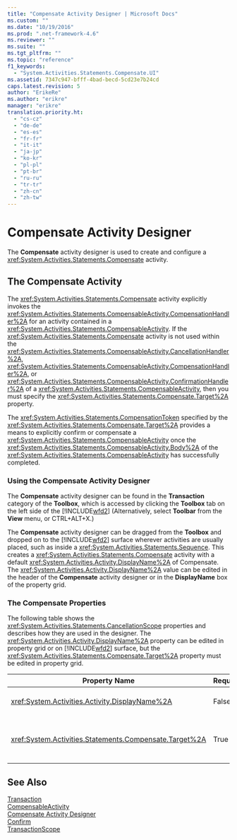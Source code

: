 ```yaml
---
title: "Compensate Activity Designer | Microsoft Docs"
ms.custom: ""
ms.date: "10/19/2016"
ms.prod: ".net-framework-4.6"
ms.reviewer: ""
ms.suite: ""
ms.tgt_pltfrm: ""
ms.topic: "reference"
f1_keywords: 
  - "System.Activities.Statements.Compensate.UI"
ms.assetid: 7347c947-bfff-4bad-becd-5cd23e7b24cd
caps.latest.revision: 5
author: "ErikeRe"
ms.author: "erikre"
manager: "erikre"
translation.priority.ht: 
  - "cs-cz"
  - "de-de"
  - "es-es"
  - "fr-fr"
  - "it-it"
  - "ja-jp"
  - "ko-kr"
  - "pl-pl"
  - "pt-br"
  - "ru-ru"
  - "tr-tr"
  - "zh-cn"
  - "zh-tw"
---
```

# Compensate Activity Designer
The **Compensate** activity designer is used to create and configure a <xref:System.Activities.Statements.Compensate> activity.  
  
## The Compensate Activity  
 The <xref:System.Activities.Statements.Compensate> activity explicitly invokes the <xref:System.Activities.Statements.CompensableActivity.CompensationHandler%2A> for an activity contained in a <xref:System.Activities.Statements.CompensableActivity>. If the <xref:System.Activities.Statements.Compensate> activity is not used within the <xref:System.Activities.Statements.CompensableActivity.CancellationHandler%2A>, <xref:System.Activities.Statements.CompensableActivity.CompensationHandler%2A>, or <xref:System.Activities.Statements.CompensableActivity.ConfirmationHandler%2A> of a <xref:System.Activities.Statements.CompensableActivity>, then you must specify the <xref:System.Activities.Statements.Compensate.Target%2A> property.  
  
 The <xref:System.Activities.Statements.CompensationToken> specified by the <xref:System.Activities.Statements.Compensate.Target%2A> provides a means to explicitly confirm or compensate a <xref:System.Activities.Statements.CompensableActivity> once the <xref:System.Activities.Statements.CompensableActivity.Body%2A> of the <xref:System.Activities.Statements.CompensableActivity> has successfully completed.  
  
### Using the Compensate Activity Designer  
 The **Compensate** activity designer can be found in the **Transaction** category of the **Toolbox**, which is accessed by clicking the **Toolbox** tab on the left side of the [!INCLUDE[wfd2](../workflow-designer/includes/wfd2_md.md)] (Alternatively, select **Toolbar** from the **View** menu, or CTRL+ALT+X.)  
  
 The **Compensate** activity designer can be dragged from the **Toolbox** and dropped on to the [!INCLUDE[wfd2](../workflow-designer/includes/wfd2_md.md)] surface wherever activities are usually placed, such as inside a <xref:System.Activities.Statements.Sequence>. This creates a <xref:System.Activities.Statements.Compensate> activity with a default <xref:System.Activities.Activity.DisplayName%2A> of Compensate. The <xref:System.Activities.Activity.DisplayName%2A> value can be edited in the header of the **Compensate** activity designer or in the **DisplayName** box of the property grid.  
  
### The Compensate Properties  
 The following table shows the <xref:System.Activities.Statements.CancellationScope> properties and describes how they are used in the designer. The <xref:System.Activities.Activity.DisplayName%2A> property can be edited in property grid or on [!INCLUDE[wfd2](../workflow-designer/includes/wfd2_md.md)] surface, but the <xref:System.Activities.Statements.Compensate.Target%2A> property must be edited in property grid.  
  
|Property Name|Required|Usage|  
|-------------------|--------------|-----------|  
|<xref:System.Activities.Activity.DisplayName%2A>|False|Specifies the optional friendly name of the <xref:System.Activities.Statements.Compensate> activity. The default is Compensate.|  
|<xref:System.Activities.Statements.Compensate.Target%2A>|True|Specifies the <xref:System.Activities.InArgument%601> that contains the <xref:System.Activities.Statements.CompensationToken> for this <xref:System.Activities.Statements.Compensate> activity.|  
  
## See Also  
 [Transaction](../workflow-designer/transaction-activity-designers.md)   
 [CompensableActivity](../workflow-designer/compensableactivity-activity-designer.md)   
 [Compensate Activity Designer](../workflow-designer/compensate-activity-designer.md)   
 [Confirm](../workflow-designer/confirm-activity-designer.md)   
 [TransactionScope](../workflow-designer/transactionscope-activity-designer.md)